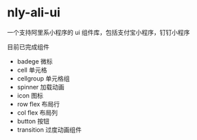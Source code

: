 # nly-ali-ui
一个支持阿里系小程序的 ui 组件库，包括支付宝小程序，钉钉小程序

目前已完成组件

- badege 微标
- cell 单元格
- cellgroup 单元格组
- spinner 加载动画
- icon 图标
- row flex 布局行
- col flex 布局列
- button 按钮
- transition 过度动画组件